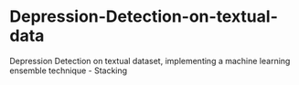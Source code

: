 # Depression-Detection-on-textual-data
Depression Detection on textual dataset, implementing a machine learning ensemble technique - Stacking
